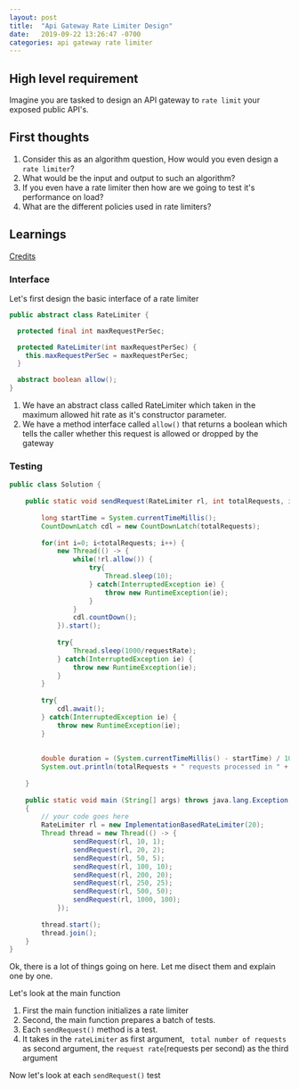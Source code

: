 ```yaml
---
layout: post
title:  "Api Gateway Rate Limiter Design"
date:   2019-09-22 13:26:47 -0700
categories: api gateway rate limiter
---
```


## High level requirement
Imagine you are tasked to design an API gateway to `rate limit` your exposed public API's.


## First thoughts
1. Consider this as an algorithm question, How would you even design a `rate limiter`?
2. What would be the input and output to such an algorithm?
3. If you even have a rate limiter then how are we going to test it's performance on load?
4. What are the different policies used in rate limiters?

## Learnings
[Credits](https://hechao.li/2018/06/25/Rate-Limiter-Part1/)

### Interface
Let's first design the basic interface of a rate limiter

```java
public abstract class RateLimiter {

  protected final int maxRequestPerSec;

  protected RateLimiter(int maxRequestPerSec) {
    this.maxRequestPerSec = maxRequestPerSec;
  }

  abstract boolean allow();
}
```
1. We have an abstract class called RateLimiter which taken in the maximum allowed hit rate as it's constructor parameter.
2. We have a method interface called `allow()` that returns a boolean which tells the caller whether this request is allowed or dropped by the gateway

### Testing
```java
public class Solution {
    
    public static void sendRequest(RateLimiter rl, int totalRequests, int requestRate) {
     
        long startTime = System.currentTimeMillis();
        CountDownLatch cdl = new CountDownLatch(totalRequests);
 
        for(int i=0; i<totalRequests; i++) {
            new Thread(() -> {
                while(!rl.allow()) {
                    try{
                        Thread.sleep(10);
                    } catch(InterruptedException ie) {
                        throw new RuntimeException(ie);
                    }
                }
                cdl.countDown();
            }).start();
            
            try{
                Thread.sleep(1000/requestRate);
            } catch(InterruptedException ie) {
                throw new RuntimeException(ie);
            }
        }
 
        try{
            cdl.await();
        } catch(InterruptedException ie) {
            throw new RuntimeException(ie);
        }
 
 
        double duration = (System.currentTimeMillis() - startTime) / 1000.0;
        System.out.println(totalRequests + " requests processed in " + duration + " seconds. " + "Rate: " + (double) totalRequests / duration + " per second");
     
    }
    
    public static void main (String[] args) throws java.lang.Exception
    {
        // your code goes here
        RateLimiter rl = new ImplementationBasedRateLimiter(20);
        Thread thread = new Thread(() -> {
                sendRequest(rl, 10, 1);
                sendRequest(rl, 20, 2);
                sendRequest(rl, 50, 5);
                sendRequest(rl, 100, 10);
                sendRequest(rl, 200, 20);
                sendRequest(rl, 250, 25);
                sendRequest(rl, 500, 50);
                sendRequest(rl, 1000, 100);
            });
 
        thread.start();
        thread.join();
    }
}
```
Ok, there is a lot of things going on here. Let me disect them and explain one by one.

Let's look at the main function
1. First the main function initializes a rate limiter
2. Second, the main function prepares a batch of tests. 
3. Each `sendRequest()` method is a test. 
4. It takes in the `rateLimiter` as first argument, ` total number of requests` as second argument, the `request rate`(requests per second) as the third argument

Now let's look at each `sendRequest()` test